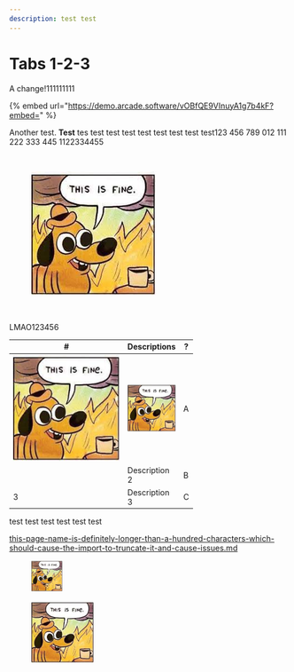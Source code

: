```yaml
---
description: test test
---
```


# Tabs 1-2-3

A change!111111111

{% embed url="https://demo.arcade.software/vOBfQE9VInuyA1g7b4kF?embed=" %}

Another test. **Test** tes test test test test test test test test123 456 789 012 111 222 333 445 1122334455

<figure><img src=".gitbook/assets/this-is-fine_large.webp" alt=""><figcaption></figcaption></figure>

<figure><img src=".gitbook/assets/image (1) (1) (1) (1) (1) (1) (2) (2) (2) (2) (2) (2) (2) (2) (2) (2) (2) (2) (1) (1) (1) (1) (1) (1) (1) (1) (1) (1) (1) (1) (1) (1) (1) (1) (1) (1) (2) (1) (1) (1) (1) (1) (1) (1) (1) (1) (1) (1) (22).png" alt="Test alt"><figcaption></figcaption></figure>

<figure><img src=".gitbook/assets/this-is-fine_large.webp" alt=""><figcaption></figcaption></figure>

LMAO123456

<table><thead><tr><th width="192.6">#</th><th width="75">Descriptions</th><th>?</th></tr></thead><tbody><tr><td><img src=".gitbook/assets/image (1) (1) (1) (1) (1) (1) (2) (2) (2) (2) (2) (2) (2) (2) (2) (2) (2) (2) (1) (1) (1) (1) (1) (1) (1) (1) (1) (1) (1) (1) (1) (1) (1) (1) (1) (1) (2) (1) (1) (1) (1) (1) (1) (1) (1) (1) (1) (1) (22).png" alt="" data-size="original"></td><td><img src=".gitbook/assets/image (1) (1) (1) (1) (1) (1) (2) (2) (2) (2) (2) (2) (2) (2) (2) (2) (2) (2) (1) (1) (1) (1) (1) (1) (1) (1) (1) (1) (1) (1) (1) (1) (1) (1) (1) (1) (2) (1) (1) (1) (1) (1) (1) (1) (1) (1) (1) (1) (22).png" alt="" data-size="original"></td><td>A</td></tr><tr><td><img src=".gitbook/assets/this-is-fine_large.webp" alt="" data-size="original"></td><td>Description 2</td><td>B</td></tr><tr><td>3</td><td>Description 3</td><td>C</td></tr></tbody></table>

test test test test test test

[this-page-name-is-definitely-longer-than-a-hundred-characters-which-should-cause-the-import-to-truncate-it-and-cause-issues.md](this-page-name-is-definitely-longer-than-a-hundred-characters-which-should-cause-the-import-to-truncate-it-and-cause-issues.md)

<figure><img src=".gitbook/assets/image (1) (1) (1) (1) (1) (1) (2) (2) (2) (2) (2) (2) (2) (2) (2) (2) (2) (2) (1) (1) (1) (1) (1) (1) (1) (1) (1) (1) (1) (1) (1) (1) (1) (1) (1) (1) (2) (1) (1) (1) (1) (1) (1) (1) (1) (1) (1) (1) (13).png" alt="" width="56"><figcaption></figcaption></figure>

<figure><img src=".gitbook/assets/image (1) (1) (1) (1) (1) (1) (2) (2) (2) (2) (2) (2) (2) (2) (2) (2) (2) (2) (1) (1) (1) (1) (1) (1) (1) (1) (1) (1) (1) (1) (1) (1) (1) (1) (1) (1) (2) (1) (1) (1) (1) (1) (1) (1) (1) (1) (1) (1) (24).png" alt="" width="113"><figcaption></figcaption></figure>
